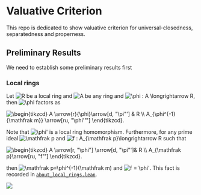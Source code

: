 # Valuative Criterion

This repo is dedicated to show valuative criterion for universal-closedness, separatedness and properness.

## Preliminary Results
We need to establish some preliminary results first

### Local rings

Let <img src="https://i.upmath.me/svg/R" alt="R" /> be a local ring and <img src="https://i.upmath.me/svg/A" alt="A" /> be any ring and <img src="https://i.upmath.me/svg/%5Cphi%20%3A%20A%20%5Clongrightarrow%20R" alt="\phi : A \longrightarrow R" />, then <img src="https://i.upmath.me/svg/%5Cphi" alt="\phi" /> factors as

<img src="https://i.upmath.me/svg/%0A%5Cbegin%7Btikzcd%7D%0A%20%20%20A%20%5Carrow%7Br%7D%7B%5Cphi%7D%5Carrow%5Bd%2C%20%22%5Cpi%22'%5D%20%26%20R%20%5C%5C%0AA_%7B%5Cphi%5E%7B-1%7D%7B%5Cmathfrak%20m%7D%7D%20%5Carrow%5Bru%2C%20%22%5Cphi'%22'%5D%0A%5Cend%7Btikzcd%7D.%0A" alt="
\begin{tikzcd}
   A \arrow{r}{\phi}\arrow[d, &quot;\pi&quot;'] &amp; R \\
A_{\phi^{-1}{\mathfrak m}} \arrow[ru, &quot;\phi'&quot;']
\end{tikzcd}.
" />

Note that <img src="https://i.upmath.me/svg/%5Cphi'" alt="\phi'" /> is a local ring homomorphism. Furthermore, for any prime ideal <img src="https://i.upmath.me/svg/%5Cmathfrak%20p" alt="\mathfrak p" /> and <img src="https://i.upmath.me/svg/f%20%3A%20A_%7B%5Cmathfrak%20p%7D%5Clongrightarrow%20R" alt="f : A_{\mathfrak p}\longrightarrow R" /> such that

<img src="https://i.upmath.me/svg/%0A%5Cbegin%7Btikzcd%7D%0AA%20%5Carrow%5Br%2C%20%22%5Cphi%22%5D%20%5Carrow%5Bd%2C%20%22%5Cpi%22'%5D%26%20R%20%5C%5C%0AA_%7B%5Cmathfrak%20p%7D%5Carrow%5Bru%2C%20%22f%22'%5D%0A%5Cend%7Btikzcd%7D%0A" alt="
\begin{tikzcd}
A \arrow[r, &quot;\phi&quot;] \arrow[d, &quot;\pi&quot;']&amp; R \\
A_{\mathfrak p}\arrow[ru, &quot;f&quot;']
\end{tikzcd}.
" />

then <img src="https://i.upmath.me/svg/%5Cmathfrak%20p%3D%5Cphi%5E%7B-1%7D(%5Cmathfrak%20m)" alt="\mathfrak p=\phi^{-1}(\mathfrak m)" /> and <img src="https://i.upmath.me/svg/f%20%3D%20%5Cphi'" alt="f = \phi'" />. This fact is recorded in [`about_local_rings.lean`](src/about_local_rings.lean#L235).

![](https://img.shields.io/bower/l/mi?style=flat-square)
